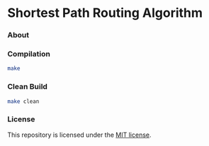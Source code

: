 # Shortest Path Routing Algorithm
### About


### Compilation
```Bash
make
```


### Clean Build
```Bash
make clean
```


### License
This repository is licensed under the [MIT license](https://github.com/elailai94/Shortest-Path-Routing-Algorithm/blob/master/LICENSE.md).
